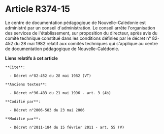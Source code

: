 # Article R374-15

Le centre de documentation pédagogique de Nouvelle-Calédonie est administré par un conseil d'administration. Le conseil
arrête l'organisation des services de l'établissement, sur proposition du directeur, après avis du comité technique constitué
dans les conditions définies par le décret n° 82-452 du 28 mai 1982 relatif aux  comités techniques qui s'applique au centre
de documentation pédagogique de Nouvelle-Calédonie.

**Liens relatifs à cet article**

	**Cite**:

	  - Décret n°82-452 du 28 mai 1982 (VT)

	**Anciens textes**:

	  - Décret n°96-483 du 21 mai 1996 - art. 3 (Ab)

	**Codifié par**:

	  - Décret n°2006-583 du 23 mai 2006

	**Modifié par**:

	  - Décret n°2011-184 du 15 février 2011 - art. 55 (V)
